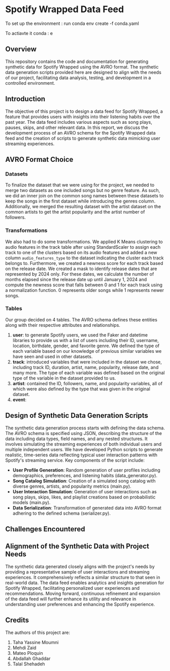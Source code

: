 # Spotify Wrapped Data Feed 
To set up the environment : run conda env create -f conda.yaml

To actiavte it conda :  e

## Overview
This repository contains the code and documentation for generating synthetic data for Spotify Wrapped using the AVRO format. The synthetic data generation scripts provided here are designed to align with the needs of our project, facilitating data analysis, testing, and development in a controlled environment.

## Introduction 
The objective of this project is to design a data feed for Spotify Wrapped, a feature that provides users with insights into their listening habits over the past year. The data feed includes various aspects such as song plays, pauses, skips, and other relevant data. In this report, we discuss the development process of an AVRO schema for the Spotify Wrapped data feed and the creation of scripts to generate synthetic data mimicking user streaming experiences.

## AVRO Format Choice 
### Datasets 
To finalize the dataset that we were using for the project, we needed to merge two datasets as one included songs but no genre feature. As such, we did an inner join on the common song names between these datasets to keep the songs in the first dataset while introducing the genres column. Additionally, we merged the resulting dataset  with the artist dataset on the common artists to get the artist popularity and the artist number of followers. 

### Transformations
We also had to do some transformations. We applied K Means clustering to audio features in the track table after using StandardScaler to assign each track to one of the clusters based on its audio features and added a new column `audio_features_type` to the dataset indicating the cluster each track belongs to. Furthermore, we created a newness score for each track based on the release date. We created a mask to identify release dates that are represented by 2024 only. For these dates, we calculate the number of months elapsed since the release date up until January 1, 2024 and compute the newness score that falls between 0 and 1 for each track using a normalization function. 0 represents older songs while 1 represents newer songs. 

### Tables 
Our group decided on 4 tables. The AVRO schema defines these entities along with their respective attributes and relationships.
1. **user**: to generate Spotify users, we used the Faker and datetime libraries to provide us with a list of users including their ID, username, location, birthdate, gender, and favorite genre. We defined the type of each variable based on our knowledge of previous similar variables we have seen and used in other datasets.
2. **track**: introduced variables that were included in the dataset we chose, including track ID, duration, artist, name, popularity, release date, and many more. The type of each variable was defined based on the original type of the variable in the dataset provided to us.
3. **artist**: contained the ID, followers, name, and popularity variables, all of which were also defined by the type that was given in the original dataset.
4. **event**:   



## Design of Synthetic Data Generation Scripts
The synthetic data generation process starts with defining the data schema. The AVRO schema is specified using JSON, describing the structure of the data including data types, field names, and any nested structures. It involves simulating the streaming experiences of both individual users and multiple independent users. We have developed Python scripts to generate realistic, time-series data reflecting typical user interaction patterns with Spotify's streaming service. Key components of the script include:
- **User Profile Generation**: Random generation of user profiles including demographics, preferences, and listening habits (data_generator.py).
- **Song Catalog Simulation**: Creation of a simulated song catalog with diverse genres, artists, and popularity metrics (main.py).
- **User Interaction Simulation**: Generation of user interactions such as song plays, skips, likes, and playlist creations based on probabilistic models (main.py).
- **Data Serialization**: Transformation of generated data into AVRO format adhering to the defined schema (serializer.py).



## Challenges Encountered


## Alignment of the Synthetic Data with Project Needs
The synthetic data generated closely aligns with the project's needs by providing a representative sample of user interactions and streaming experiences. It comprehensively reflects a similar structure to that seen in real-world data. The data feed enables analytics and insights generation for Spotify Wrapped, facilitating personalized user experiences and recommendations. Moving forward, continuous refinement and expansion of the data feed will further enhance its utility and relevance in understanding user preferences and enhancing the Spotify experience.

## Credits
The authors of this project are:
1. Taha Yassine Moumni
2. Mehdi Zaid
3. Mateo Ploquin 
4. Abdallah Ghaddar
5. Talal Shehadeh 

